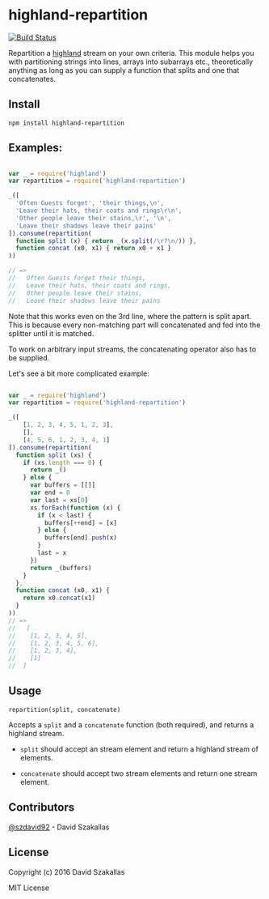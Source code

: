# highland-repartition

[![Build Status](https://travis-ci.org/szdavid92/highland-repartition.svg?branch=master)](https://travis-ci.org/szdavid92/highland-repartition)


Repartition a [highland](https://github.com/caolan/highland) stream on your own criteria. This module helps you with partitioning strings into lines,
arrays into subarrays etc., theoretically anything as long as you can supply a function that splits and one that concatenates.

## Install

```
npm install highland-repartition
```

## Examples:

```js

var _ = require('highland')
var repartition = require('highland-repartition')

_([
  'Often Guests forget', 'their things,\n',
  'Leave their hats, their coats and rings\r\n',
  'Other people leave their stains,\r', '\n',
  'Leave their shadows leave their pains'
]).consume(repartition(
  function split (x) { return _(x.split(/\r?\n/)) },
  function concat (x0, x1) { return x0 + x1 }
))

// =>
//   Often Guests forget their things,
//   Leave their hats, their coats and rings,
//   Other people leave their stains,
//   Leave their shadows leave their pains

```

Note that this works even on the 3rd line, where the pattern is split apart. This is
because every non-matching part will concatenated and fed into the splitter
until it is matched.

To work on arbitrary input streams, the concatenating operator also has to be supplied.

Let's see a bit more complicated example:

```js

var _ = require('highland')
var repartition = require('highland-repartition')

_([
    [1, 2, 3, 4, 5, 1, 2, 3],
    [],
    [4, 5, 6, 1, 2, 3, 4, 1]
]).consume(repartition(
  function split (xs) {
    if (xs.length === 0) {
      return _()
    } else {
      var buffers = [[]]
      var end = 0
      var last = xs[0]
      xs.forEach(function (x) {
        if (x < last) {
          buffers[++end] = [x]
        } else {
          buffers[end].push(x)
        }
        last = x
      })
      return _(buffers)
    }
  },
  function concat (x0, x1) {
    return x0.concat(x1)
  }
))
// =>
//   [
//    [1, 2, 3, 4, 5],
//    [1, 2, 3, 4, 5, 6],
//    [1, 2, 3, 4],
//    [1]
//  ]

```

## Usage

`repartition(split, concatenate)`

Accepts a `split` and a `concatenate` function (both required), and returns a highland
stream.

 - `split` should accept an stream element and return a highland stream of elements.

 - `concatenate` should accept two stream elements and return one stream element.

## Contributors

[@szdavid92](https://github.com/szdavid92) - David Szakallas

## License

Copyright (c) 2016 David Szakallas

MIT License
